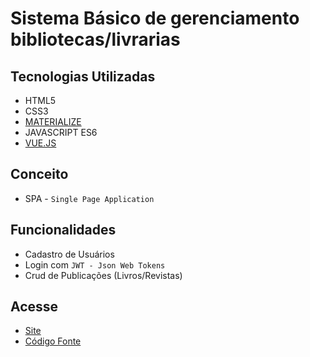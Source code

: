 # Sistema Básico de gerenciamento bibliotecas/livrarias

## Tecnologias Utilizadas
- HTML5
- CSS3
- [MATERIALIZE](https://materializecss.com/)
- JAVASCRIPT ES6
- [VUE.JS](https://vuejs.org/)

## Conceito
- SPA - `Single Page Application`

## Funcionalidades
- Cadastro de Usuários
- Login com `JWT - Json Web Tokens`
- Crud de Publicações (Livros/Revistas)

## Acesse
- [Site](https://railton98.github.io/library/)
- [Código Fonte](https://github.com/Railton98/library-spa)
